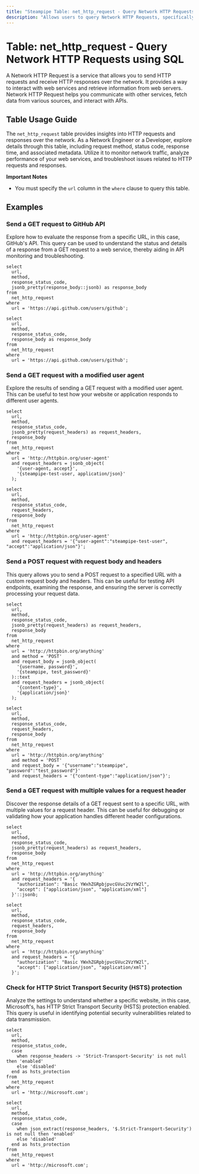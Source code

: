 ```yaml
---
title: "Steampipe Table: net_http_request - Query Network HTTP Requests using SQL"
description: "Allows users to query Network HTTP Requests, specifically details about HTTP requests and responses, providing insights into network traffic patterns and potential anomalies."
---
```


# Table: net_http_request - Query Network HTTP Requests using SQL

A Network HTTP Request is a service that allows you to send HTTP requests and receive HTTP responses over the network. It provides a way to interact with web services and retrieve information from web servers. Network HTTP Request helps you communicate with other services, fetch data from various sources, and interact with APIs.

## Table Usage Guide

The `net_http_request` table provides insights into HTTP requests and responses over the network. As a Network Engineer or a Developer, explore details through this table, including request method, status code, response time, and associated metadata. Utilize it to monitor network traffic, analyze performance of your web services, and troubleshoot issues related to HTTP requests and responses.

**Important Notes**
- You must specify the `url` column in the `where` clause to query this table.

## Examples

### Send a GET request to GitHub API
Explore how to evaluate the response from a specific URL, in this case, GitHub's API. This query can be used to understand the status and details of a response from a GET request to a web service, thereby aiding in API monitoring and troubleshooting.

```sql+postgres
select
  url,
  method,
  response_status_code,
  jsonb_pretty(response_body::jsonb) as response_body
from
  net_http_request
where
  url = 'https://api.github.com/users/github';
```

```sql+sqlite
select
  url,
  method,
  response_status_code,
  response_body as response_body
from
  net_http_request
where
  url = 'https://api.github.com/users/github';
```

### Send a GET request with a modified user agent
Explore the results of sending a GET request with a modified user agent. This can be useful to test how your website or application responds to different user agents.

```sql+postgres
select
  url,
  method,
  response_status_code,
  jsonb_pretty(request_headers) as request_headers,
  response_body
from
  net_http_request
where
  url = 'http://httpbin.org/user-agent'
  and request_headers = jsonb_object(
    '{user-agent, accept}',
    '{steampipe-test-user, application/json}'
  );
```

```sql+sqlite
select
  url,
  method,
  response_status_code,
  request_headers,
  response_body
from
  net_http_request
where
  url = 'http://httpbin.org/user-agent'
  and request_headers = '{"user-agent":"steampipe-test-user", "accept":"application/json"}';
```

### Send a POST request with request body and headers
This query allows you to send a POST request to a specified URL with a custom request body and headers. This can be useful for testing API endpoints, examining the response, and ensuring the server is correctly processing your request data.

```sql+postgres
select
  url,
  method,
  response_status_code,
  jsonb_pretty(request_headers) as request_headers,
  response_body
from
  net_http_request
where
  url = 'http://httpbin.org/anything'
  and method = 'POST'
  and request_body = jsonb_object(
    '{username, password}',
    '{steampipe, test_password}'
  )::text
  and request_headers = jsonb_object(
    '{content-type}',
    '{application/json}'
  );
```

```sql+sqlite
select
  url,
  method,
  response_status_code,
  request_headers,
  response_body
from
  net_http_request
where
  url = 'http://httpbin.org/anything'
  and method = 'POST'
  and request_body = '{"username":"steampipe", "password":"test_password"}'
  and request_headers = '{"content-type":"application/json"}';
```

### Send a GET request with multiple values for a request header
Discover the response details of a GET request sent to a specific URL, with multiple values for a request header. This can be useful for debugging or validating how your application handles different header configurations.

```sql+postgres
select
  url,
  method,
  response_status_code,
  jsonb_pretty(request_headers) as request_headers,
  response_body
from
  net_http_request
where
  url = 'http://httpbin.org/anything'
  and request_headers = '{
    "authorization": "Basic YWxhZGRpbjpvcGVuc2VzYW2l",
    "accept": ["application/json", "application/xml"]
  }'::jsonb;
```

```sql+sqlite
select
  url,
  method,
  response_status_code,
  request_headers,
  response_body
from
  net_http_request
where
  url = 'http://httpbin.org/anything'
  and request_headers = '{
    "authorization": "Basic YWxhZGRpbjpvcGVuc2VzYW2l",
    "accept": ["application/json", "application/xml"]
  }';
```

### Check for HTTP Strict Transport Security (HSTS) protection
Analyze the settings to understand whether a specific website, in this case, Microsoft's, has HTTP Strict Transport Security (HSTS) protection enabled. This query is useful in identifying potential security vulnerabilities related to data transmission.

```sql+postgres
select
  url,
  method,
  response_status_code,
  case
    when response_headers -> 'Strict-Transport-Security' is not null then 'enabled'
    else 'disabled'
  end as hsts_protection
from
  net_http_request
where
  url = 'http://microsoft.com';
```

```sql+sqlite
select
  url,
  method,
  response_status_code,
  case
    when json_extract(response_headers, '$.Strict-Transport-Security') is not null then 'enabled'
    else 'disabled'
  end as hsts_protection
from
  net_http_request
where
  url = 'http://microsoft.com';
```